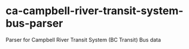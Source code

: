 # ca-campbell-river-transit-system-bus-parser
Parser for Campbell River Transit System (BC Transit) Bus data
